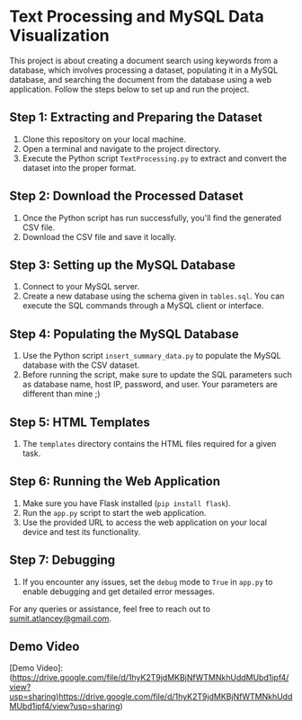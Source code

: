# Text Processing and MySQL Data Visualization

This project is about creating a document search using keywords from a database, which involves processing a dataset, populating it in a MySQL database, and searching the document from the database using a web application. Follow the steps below to set up and run the project.

## Step 1: Extracting and Preparing the Dataset

1. Clone this repository on your local machine.
2. Open a terminal and navigate to the project directory.
3. Execute the Python script `TextProcessing.py` to extract and convert the dataset into the proper format.

## Step 2: Download the Processed Dataset

1. Once the Python script has run successfully, you'll find the generated CSV file.
2. Download the CSV file and save it locally.

## Step 3: Setting up the MySQL Database

1. Connect to your MySQL server.
2. Create a new database using the schema given in `tables.sql`. You can execute the SQL commands through a MySQL client or interface.

## Step 4: Populating the MySQL Database

1. Use the Python script `insert_summary_data.py` to populate the MySQL database with the CSV dataset.
2. Before running the script, make sure to update the SQL parameters such as database name, host IP, password, and user. Your parameters are different than mine ;)

## Step 5: HTML Templates

1. The `templates` directory contains the HTML files required for a given task.

## Step 6: Running the Web Application

1. Make sure you have Flask installed (`pip install flask`).
2. Run the `app.py` script to start the web application.
3. Use the provided URL to access the web application on your local device and test its functionality.

## Step 7: Debugging

1. If you encounter any issues, set the `debug` mode to `True` in `app.py` to enable debugging and get detailed error messages.

For any queries or assistance, feel free to reach out to sumit.atlancey@gmail.com.

## Demo Video

[Demo Video]: (https://drive.google.com/file/d/1hyK2T9jdMKBjNfWTMNkhUddMUbd1ipf4/view?usp=sharing)https://drive.google.com/file/d/1hyK2T9jdMKBjNfWTMNkhUddMUbd1ipf4/view?usp=sharing)


